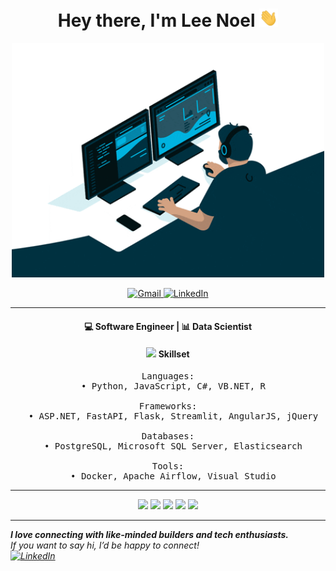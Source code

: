 <h1 align="center"> Hey there, I'm Lee Noel <img src="https://github.com/Khaliladib11/Khaliladib11/blob/main/wave.gif" width="30"> </h1>

<p align="center">
  <img src="https://github.com/Khaliladib11/Khaliladib11/blob/main/giphy.gif" width="500"/>
</p>

<div align="center">

<a href="mailto:leejnoel@gmail.com" target="_blank">
  <img src="https://img.shields.io/badge/Gmail-red?style=for-the-badge&logo=gmail&logoColor=white" alt="Gmail"/>
</a>
<a href="https://www.linkedin.com/in/leejnoel/" target="_blank">
  <img src="https://img.shields.io/badge/LinkedIn-blue?style=for-the-badge&logo=linkedin&logoColor=white" alt="LinkedIn"/>
</a>

</div>

---

<div align="center">
  <h4>💻 Software Engineer | 📊 Data Scientist</h4>
  <h4><img src="https://media.giphy.com/media/giEkKR58desN2ehLLR/giphy.gif" width="90"> Skillset</h4>

<pre>
Languages:
  • Python, JavaScript, C#, VB.NET, R

Frameworks:
  • ASP.NET, FastAPI, Flask, Streamlit, AngularJS, jQuery

Databases:
  • PostgreSQL, Microsoft SQL Server, Elasticsearch

Tools:
  • Docker, Apache Airflow, Visual Studio
</pre>
</div>

---

<div align="center">

<img src="http://github-profile-summary-cards.vercel.app/api/cards/profile-details?username=LeeLee-00&theme=radical" />
<img src="http://github-profile-summary-cards.vercel.app/api/cards/repos-per-language?username=LeeLee-00&theme=radical" />
<img src="http://github-profile-summary-cards.vercel.app/api/cards/most-commit-language?username=LeeLee-00&theme=radical" />
<img src="http://github-profile-summary-cards.vercel.app/api/cards/stats?username=LeeLee-00&theme=radical" />
<img src="http://github-profile-summary-cards.vercel.app/api/cards/productive-time?username=LeeLee-00&theme=radical&utcOffset=-4" />

</div>

---

<em><b>I love connecting with like-minded builders and tech enthusiasts.</b>  
If you want to say hi, I’d be happy to connect!  
<a href="https://www.linkedin.com/in/leejnoel/" target="_blank">
  <img src="https://img.shields.io/badge/LinkedIn-blue?style=flat-square&logo=linkedin&logoColor=white" alt="LinkedIn"/>
</a>
</em>
